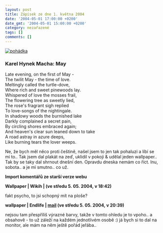 ```yaml
---
layout: post
title: Zápisek ze dne 1. května 2004
date: '2004-05-01 17:00:00 +0200'
date_gmt: '2004-05-01 15:00:00 +0200'
category: nezařazené
tags: []
comments: []
---
```

<div >  <a href="wallpaper.php"><img alt="pohádka" src="%base_url%/assets/old-images/pohadka.jpg"></a>  </div>
<h3 class="odsazeny">Karel Hynek Macha: May</h3>
<p class="odsazeny">Late evening, on the first of May -<br>  The twilit May - the time of love.<br>  Meltingly called the turtle-dove,<br>  Where rich and sweet pinewoods lay.<br>  Whispered of love the mosses frail,<br>  The flowering tree as sweetly lied,<br>  The rose's fragrant sigh replied <br>  To love-songs of the nightingale.<br>  In shadowy woods the burnished lake<br>  Darkly complained a secret pain,<br>  By circling shores embraced again;<br>  And heaven's clear sun leaned down to take<br>  A road astray in azure deeps,<br>  Like burning tears the lover weeps.</p>
<p>Ne, že bych měl něco proti češtině, našel jsem to jen tak pohaluzi a líbí se mi to.. Tak jsem dal plakát na zeď,  uklidil v pokoji &amp; udělal jeden wallpaper.. Tak by se taky dal shrnout dnešní den. Opravdu dneska nemám co  říct. Inu, sobota.. a je mi smutno.. co už.</p>
<div class="import-komentaru">
<p><strong>Import komentářů ze starší verze webu</strong></p>
<div class="comment">
<p style="font-weight:bold"><span class="compredmet">Wallpaper</span> | <span class="comname">Wikih</span> | (ve&nbsp;středu&nbsp;5.&nbsp;05.&nbsp;2004,&nbsp;v&nbsp;18:42)</p>
<p>fakt psycho, to jsi schopný mít na ploše? </p>
</div>
<div class="comment">
<p style="font-weight:bold"><span class="compredmet">wallpaper</span> | <span class="comname">Endlife</span> |  <a href="mailto:jan.martinek@post.cz">mail</a> (ve&nbsp;středu&nbsp;5.&nbsp;05.&nbsp;2004,&nbsp;v&nbsp;20:39)</p>
<p>nejsou tam přespříliš výrazné barvy, takže v tomto ohledu je to vpoho.. a obsahově - to už záleží na každém jednotlivém osobě :) já bych si to dal na monitor, ale mám na něm ještě pořád jeřába.. </p>
</div>
</div>

